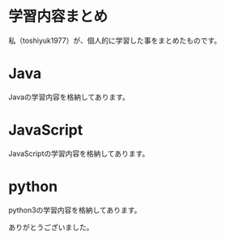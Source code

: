 # 学習内容まとめ

私（toshiyuk1977）が、個人的に学習した事をまとめたものです。


# Java

Javaの学習内容を格納してあります。

# JavaScript

JavaScriptの学習内容を格納してあります。

# python

python3の学習内容を格納してあります。


ありがとうございました。
